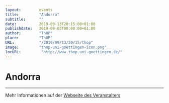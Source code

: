 ```yaml
---
layout:        events
title:         "Andorra"
subtitle:      ""
date:          2019-09-13T20:15:00+01:00
publishdate:   2019-09-03T00:00:00+01:00
author:        "ThOP"
place:         "ThOP"
URL:           "/2019/09/13/20/15/thop"
image:         "thop-uni-goettingen-icon.png"
locURL:         "http://www.thop.uni-goettingen.de/"
---
```


Andorra
===========


-----------



Mehr Informationen auf der [Webseite des Veranstalters](http://www.thop.uni-goettingen.de/)
